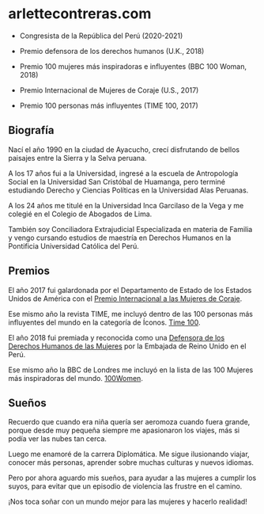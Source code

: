 # arlettecontreras.com

* Congresista de la República del Perú (2020-2021)
 
* Premio defensora de los derechos humanos (U.K., 2018)

* Premio 100 mujeres más inspiradoras e influyentes (BBC 100 Woman, 2018)

* Premio Internacional de Mujeres de Coraje (U.S., 2017)

* Premio 100 personas más influyentes (TIME 100, 2017)

## Biografía

Nací el año 1990 en la ciudad de Ayacucho, crecí disfrutando de bellos paisajes entre la Sierra y la Selva peruana.

A los 17 años fui a la Universidad, ingresé a la escuela de Antropología Social en la Universidad San Cristóbal de Huamanga, pero terminé estudiando Derecho y Ciencias Políticas en la Universidad Alas Peruanas.

A los 24 años me titulé en la Universidad Inca Garcilaso de la Vega y me colegié en el Colegio de Abogados de Lima.

También soy Conciliadora Extrajudicial Especializada en materia de Familia y vengo cursando estudios de maestría en Derechos Humanos en la Pontificia Universidad Católica del Perú.

## Premios

El año 2017 fui galardonada por el Departamento de Estado de los Estados Unidos de América con el [Premio Internacional a las Mujeres de Coraje][1].

Ese mismo año la revista TIME, me incluyó dentro de las 100 personas más influyentes del mundo en la categoría de Íconos. [Time 100][2].

El año 2018 fui premiada y reconocida como una [Defensora de los Derechos Humanos de las Mujeres][3] por la Embajada de Reino Unido en el Perú.

Ese mismo año la BBC de Londres me incluyó en la lista de las 100 Mujeres más inspiradoras del mundo. [100Women][4].

[1]: https://pe.usembassy.gov/es/peruana-arlette-contreras-esta-entre-las-galardonadas-con-el-premio-internacional-las-mujeres-de-coraje/ "Peruana Arlette Contreras está entre las galardonadas con el Premio Internacional del Secretario de Estado a las Mujeres de Coraje 2017"

[2]: https://time.com/collection/2017-time-100/4736245/cindy-arlette-contreras-bautista/ "Cindy Arlette Contreras Bautista"

[3]: https://www.gov.uk/government/news/arlette-contreras-receives-uk-human-rights-defender-award.es-419 "Arlette Contreras recibe premio de Defensora de Derechos Humanos del Reino Unido"

[4]: https://www.bbc.com/news/world-46225037 "BBC 100 Women 2018: Who is on the list?"

## Sueños 

Recuerdo que cuando era niña quería ser aeromoza cuando fuera grande, porque desde muy pequeña siempre me apasionaron los viajes, más si podía ver las nubes tan cerca.

Luego me enamoré de la carrera Diplomática. Me sigue ilusionando viajar, conocer más personas, aprender sobre muchas culturas y nuevos idiomas.

Pero por ahora aguardo mis sueños, para ayudar a las mujeres a cumplir los suyos, para evitar que un episodio de violencia las frustre en el camino.

¡Nos toca soñar con un mundo mejor para las mujeres y hacerlo realidad!